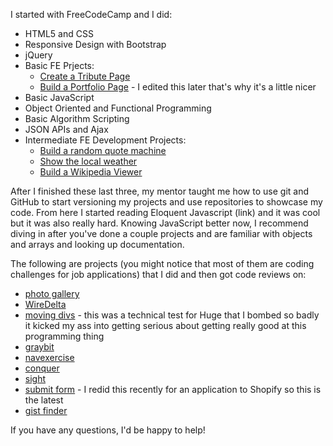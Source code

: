 I started with FreeCodeCamp and I did:
- HTML5 and CSS
- Responsive Design with Bootstrap
- jQuery
- Basic FE Prjects:
	- [Create a Tribute Page](https://gomezjuliana.github.io/FCC-Projects/Profile/TGAProfile.html)
	- [Build a Portfolio Page](https://gomezjuliana.github.io/FCC-Projects/Portfolio/Portfolio.html) - I edited this later that's why it's a little nicer
- Basic JavaScript
- Object Oriented and Functional Programming
- Basic Algorithm Scripting
- JSON APIs and Ajax
- Intermediate FE Development Projects:
	- [Build a random quote machine](https://gomezjuliana.github.io/FCC-Projects/Generator/generator.html)
	- [Show the local weather](https://gomezjuliana.github.io/FCC-Projects/WeatherApp/weatherapp.html)
	- [Build a Wikipedia Viewer](https://gomezjuliana.github.io/FCC-Projects/WikiViewer/viewer.html)

After I finished these last three, my mentor taught me how to use git and GitHub to start versioning my projects and use repositories to showcase my code. From here I started reading Eloquent Javascript (link) and it was cool but it was also really hard. Knowing JavaScript better now, I recommend diving in after you've done a couple projects and are familiar with objects and arrays and looking up documentation.

The following are projects (you might notice that most of them are coding challenges for job applications) that I did and then got code reviews on:
- [photo gallery](https://razorfishy.herokuapp.com/index.html)
- [WireDelta](https://gist.github.com/gomezjuliana/ec815506e79320c6257917385e7af559)
- [moving divs](https://github.com/gomezjuliana/movingdivs) - this was a technical test for Huge that I bombed so badly it kicked my ass into getting serious about getting really good at this programming thing
- [graybit](https://github.com/gomezjuliana/graybit)
- [navexercise](https://github.com/gomezjuliana/NavExercise)
- [conquer](https://medium.com/@julianagmz/how-i-made-this-responsive-web-page-and-what-i-learned-doing-it-f0ea2fd00e88)
- [sight](https://medium.com/@julianagmz/how-i-made-this-spa-and-what-i-learned-doing-it-b56ec604b26a)
- [submit form](https://codepen.io/jgmz2/full/LeWVYL/) - I redid this recently for an application to Shopify so this is the latest
- [gist finder](https://medium.com/@julianagmz/how-i-made-this-gist-finder-and-what-i-learned-doing-it-83fdea74a449)

If you have any questions, I'd be happy to help!
